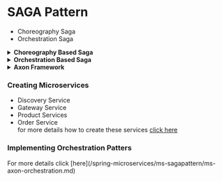  # SAGA Pattern
 - Choreography Saga
 - Orchestration Saga

<details>
<summary><b>Choreography Based Saga </b></summary>
  
  - Initial flow 1,2,3......n
  - Compensating flow n......3,2,1 <br/>
 [Diagram](/spring/spring-microservices/ms-sagapattern/choreographypattern.jpg)
</details>


<details>
<summary><b>Orchestration Based Saga </b></summary>
  
  - Initial flow 1,2,3......n
  - Compensating flow n......3,2,1<br/>
  - Happy path and error scenario diagram given below
  [Diagram1](/spring/spring-microservices/ms-sagapattern/orcheshappyPath.jpg) <br/>
  [Diagram2](/spring/spring-microservices/ms-sagapattern/errorpath.jpg) <br/>
</details>


<details>
<summary><b>Axon Framework</b></summary>
 
 <p>
 Axon Framework is a Java microservices framework that helps you build microservices architecture in-line with Domain Driven Design (DDD) principles. Apart from DDD,   Axon Framework also allows you to implement microservices patterns such as Command-Query-Responsibility-Segregation (CQRS) and Event-Driven Architecture
 </p>
  
  - Ini
  - Co
  
 
</details>

### Creating Microservices
  - Discovery Service
  - Gateway Service
  - Product Services
  - Order Service<br/>
for more details how to create these services [click here](/spring-microservices/ms-sagapattern/ms-config.md)

### Implementing Orchestration Patters

<p>For more details click [here](/spring-microservices/ms-sagapattern/ms-axon-orchestration.md)</p>
 
